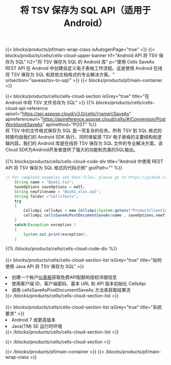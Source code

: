 ﻿---
title: 将 TSV 保存为 SQL API（适用于 Android）
description: 使用Aspose.Cells Cloud SDK for Android将TSV格式文件保存为SQL格式文件。
url: /zh/android/saveas/tsv-to-sql/
---
{{< blocks/products/pf/main-wrap-class isAutogenPage="true" >}}
{{< blocks/products/cells/cells-cloud-upper-banner h1="Android API 将 TSV 保存为 SQL" h2="将 TSV 保存为 SQL 的 Android 库" p="使用 Cells SaveAs REST API 在 Android 中创建自定义电子表格工作流程。这是使用 Android 在线将 TSV 保存为 SQL 和其他文档格式的专业解决方案。" urlsection="saveas/tsv-to-sql/" >}}
{{< blocks/products/pf/main-container >}}

{{< blocks/products/cells/cells-cloud-section isGrey="true" title="在 Android 中将 TSV 文件另存为 SQL" >}}
{{% blocks/products/cells/cells-cloud-api-reference apiurl="https://api.aspose.cloud/v3.0/cells/{name}/SaveAs" apireferenceurl="https://apireference.aspose.cloud/cells/#/Conversion/PostWorkbookSaveAs" apimethod="POST" %}}
<br/>
将 TSV 中的文件格式保存为 SQL 是一项复杂的任务。所有 TSV 到 SQL 格式的转换均由我们的 Android SDK 执行，同时保留源 TSV 电子表格的主要结构和逻辑内容。我们的 Android 库是在线将 TSV 保存为 SQL 文件的专业解决方案。该Cloud SDK为Android开发者提供了强大的功能和完美的SQL输出。
<br/>
<br/>
{{% blocks/products/cells/cells-cloud-code-div title="Android 中使用 REST API 将 TSV 保存为 SQL 格式的代码示例" gistPath="" %}}
  
```java
// For complete examples and data files, please go to https://github.com/aspose-cells-cloud/aspose-cells-cloud-android/
    String name = "Book1.tsv";
    SaveOptions saveOptions = null;
    String newfilename = "Book1_xlsx.sql";
    String folder ="CellsTests";
    try
    {
        CellsApi cellsApi = new CellsApi(System.getenv("ProductClientId"), System.getenv("ProductClientSecret"));
        cellsApi.cellsSaveAsPostDocumentSaveAs(name , saveOptions,newfilename,false,false,folder,null,null,null,true);                       
    }
    catch(Exception exception )
    {
        System.out.print(exception);
    }
```
  
{{% /blocks/products/cells/cells-cloud-code-div %}}
<br/>
<br/>
{{< blocks/products/cells/cells-cloud-section-list isGrey="true" title="如何使用 Java API 将 TSV 保存为 SQL" >}}
<li>创建一个帐户<a href="https://dashboard.aspose.cloud/">仪表板</a>获取免费API配额和授权详细信息</li>
<li>使用客户端 ID、客户端密码、基本 URL 和 API 版本初始化 CellsApi</li>
<li>调用 cellsSaveAsPostDocumentSaveAs 方法来获取结果流</li>
{{< /blocks/products/cells/cells-cloud-section-list >}}
<br/>
<br/>
{{< blocks/products/cells/cells-cloud-section-list isGrey="true" title="系统要求" >}}
<li>Android 7 或更高版本</li>
<li>Java(TM) SE 运行时环境</li>
{{< /blocks/products/cells/cells-cloud-section-list >}}

{{< /blocks/products/cells/cells-cloud-section >}}

{{< /blocks/products/pf/main-container >}}
{{< /blocks/products/pf/main-wrap-class >}}
